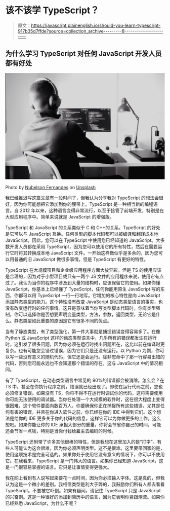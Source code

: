 # 该不该学 TypeScript？

> 原文：<https://javascript.plainenglish.io/should-you-learn-typescript-917b35d7ffde?source=collection_archive---------8----------------------->

## 为什么学习 TypeScript 对任何 JavaScript 开发人员都有好处

![](img/1c9ab147ec9174567710fd801f336176.png)

Photo by [Nubelson Fernandes](https://unsplash.com/@nubelsondev?utm_source=medium&utm_medium=referral) on [Unsplash](https://unsplash.com?utm_source=medium&utm_medium=referral)

我已经推迟写这篇文章有一段时间了，但我认为分享我对 TypeScript 的想法会很好，因为你可能想把它添加到你的腰带上。TypeScript 是一种相当新的编程语言。自 2012 年以来，这种语言变得非常流行，以至于接管了前端开发，特别是在大型应用程序中。简单来说就是 JavaScript 的增强版。

TypeScript 和 JavaScript 的关系类似于 C 和 C++的关系。TypeScript 的好处是它可以与 JavaScript 互换。任何类型的脚本代码都可以被编译和翻译成本地 JavaScript。因此，您可以在 TypeScript 中使用您已经知道的 JavaScript。大多数开发人员都在采用 TypeScript，因为您可以使用它的所有特性，然后在需要运行它时将其转换成本地 JavaScript 文件。一开始这样做似乎是多余的，因为您可以用普通的旧 JavaScript 做很多事情，但是 TypeScript 有更好的特性。

TypeScript 在大规模项目和企业级应用程序方面大放异彩。但是 TS 的使用应该是合理的，因为对于小型项目或只有一两个 JS 文件的应用程序来说，使用它有点过了。我认为当你的程序中涉及到大量的结构时，应该保留它的使用。如果你懂 JavaScript，你基本上已经懂了 TypeScript，任何你能用原生 JavaScript 写的东西，你都可以用 TypeScript 一行一行地写。它增加的核心特性是向 JavaScript 添加静态类型的能力。这个特性没有改变 JavaScript 是动态类型语言的事实，也没有改变运行时的任何事情。这只是意味着当你写类型脚本代码时，你有类型强制，你可以选择你是否想要声明变量类型，方法，参数，返回类型，无论它是什么。静态类型如此重要的原因是它有很多不同的优点。

当有了静态类型，有了类型强化，第一件大事就是捕捉错误变得容易多了。在像 Python 或 JavaScript 这样的动态类型语言中，几乎所有的错误都发生在运行时。这引发了很多问题，因为你必须在运行时找出问题所在，这比以前在编译时更复杂。也有可能您会错过错误，因为它们只是还没有运行。以 Python 为例，你可以写一些没有意义的随机代码，但它还是会运行。除非您命中了那一行容易出错的代码，否则您可能永远也不会知道那个错误的存在，这与 JavaScript 中的情况相同。

有了 TypeScript，在动态类型语言中常见的 90%的错误都会被消除。怎么会？在 TS 中，甚至在你执行程序之前，错误就已经出现了。即使在运行代码之前，您也必须修复错误。如果没有 TS，你将不得不在运行时调试你的代码，这将需要使用你可能无法使用的调试器。当你在处理一个大规模的软件时，这在很大程度上变得很困难，这个软件要面向数百万人。你要确保你正在捕捉所有这些错误，尤其是任何有害的错误，并且在你进入软件之前，你已经在你的 IDE 中得到它们。这个想法是给你的 IDE 更多关于你的代码的信息，这样它可以为你做更多的工作。这么想吧。如果你能让你的 IDE 承担大部分的重量，你将会节省你自己的时间，可能还会节省一点钱，特别是当你付钱给雇主去编码的时候。

TypeScript 还附带了许多其他很棒的特性，但是我想在这里加入的是“打字”。有些人可能认为这会很难，因为你必须声明类型。这不是很难。这里要带回家的是，使用这项技术是完全可选的。如果你处于使用它没有意义的情况下，你可以不使用它。在我看来，TypeScript 是一门伟大的语言。如果你已经知道 JavaScript，这是一门很容易掌握的语言。它只是让事情变得更强大。

我在网上看到有人说写起来要花一点时间，因为你必须输入字体。这是真的，但我认为这是一个微小的差别。我相信类型是利大于弊的，我鼓励你们所有人都去看看 TypeScript。不要被它吓倒。如果有疑问，请记住 TypeScript 只是 JavaScript 的兴奋剂。这是一种很好的添加到简历中的语言，因为它表明你紧跟潮流。如果你已经熟悉 JavaScript，为什么不呢？